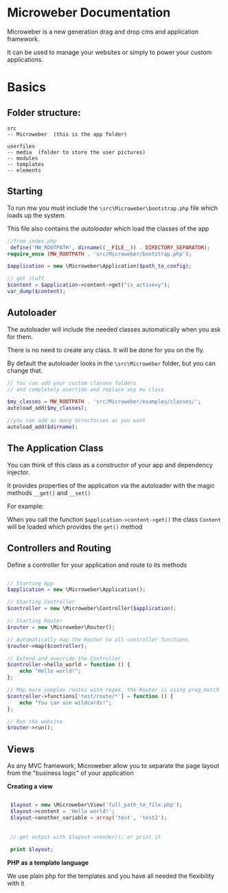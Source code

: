 Microweber Documentation
===

Microweber is a new generation drag and drop cms and application framework. 

It can be used to manage your websites or simply to power your custom applications. 


Basics
===


## Folder structure:
```
src
-- Microweber  (this is the app folder)

userfiles
-- media  (folder to store the user pictures)
-- modules 
-- templates 
-- elements 
```

## Starting

To run mw you must include the `\src\Microweber\bootstrap.php` file which loads up the system. 

This file also contains the *autoloader* which load the classes of the app 

```php
//from index.php
 define('MW_ROOTPATH', dirname((__FILE__)) . DIRECTORY_SEPARATOR);
require_once (MW_ROOTPATH . 'src/Microweber/bootstrap.php');

$application = new \Microweber\Application($path_to_config);

// get stuff
$content = $application->content->get("is_active=y");
var_dump($content);

```



## Autoloader

The autoloader will include the needed classes automatically when you ask for them. 

There is no need to create any class. It will be done for you on the fly.

By default the autoloader looks in the `\src\Microweber` folder, but you can change that.

```php
// You can add your custom classes folders
// and completely override and replace any mw class

$my_classes = MW_ROOTPATH . 'src/Microweber/examples/classes/';
autoload_add($my_classes);

//you can add as many directories as you want
autoload_add($dirname);

```


## The Application Class
You can think of this class as a constructor of your app and dependency injector. 

It provides properties of the application via the autoloader with the magic methods `__get()` and `__set()`

For example:

When you call the function `$application->content->get()` the class `Content` will be loaded which provides the `get()` method


 
## Controllers and Routing
Define a controller for your application and route to its methods
 
``` php

// Starting App
$application = new \Microweber\Application();

// Starting Controller
$controller = new \Microweber\Controller($application);

// Starting Router
$router = new \Microweber\Router();

// Automatically map the Router to all controller functions
$router->map($controller);

// Extend and override the Controller
$controller->hello_world = function () {
    echo "Hello world!";
};

// Map more complex routes with regex, the Router is using preg_match
$controller->functions['test/route/*'] = function () {
    echo "You can use wildcards!";
};

// Run the website
$router->run();

```


## Views 

As any MVC framework, Microweber allow you to separate the page layout from the "business logic" of your application

**Creating a view**


```php

 $layout = new \Microweber\View('full_path_to_file.php');
 $layout->content = 'Hello world!';
 $layout->another_variable = array('test', 'test2');
 
 
 // get output with $layout->render(); or print it
  
 print $layout;

```

 **PHP as a template language**
 
We use plain php for the templates and you have all needed the flexibility with it